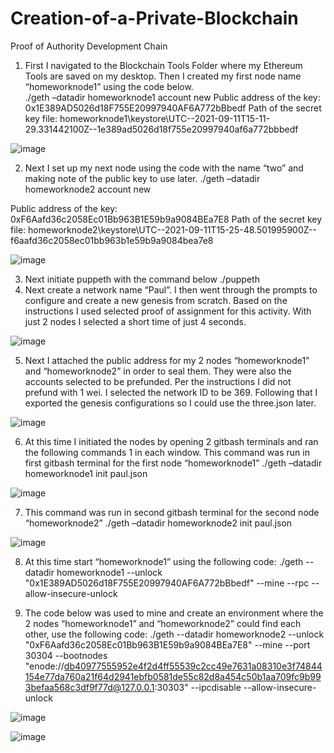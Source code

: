 # Creation-of-a-Private-Blockchain
Proof of Authority Development Chain

1. First I navigated to the Blockchain Tools Folder where my Ethereum Tools are saved on my desktop.  Then I created my first node name “homeworknode1” using the code below.  
./geth –datadir homeworknode1 account new
Public address of the key:   0x1E389AD5026d18F755E20997940AF6A772bBbedf
Path of the secret key file: homeworknode1\keystore\UTC--2021-09-11T15-11-29.331442100Z--1e389ad5026d18f755e20997940af6a772bbbedf

![image](https://user-images.githubusercontent.com/80648280/134603421-f6c53987-dfb5-4940-a9c8-98f36958a6c1.png)

2.  Next I set up my next node using the code with the name “two” and making note of the public key to use later. 
./geth –datadir homeworknode2 account new

Public address of the key:   0xF6Aafd36c2058Ec01Bb963B1E59b9a9084BEa7E8
Path of the secret key file: homeworknode2\keystore\UTC--2021-09-11T15-25-48.501995900Z--f6aafd36c2058ec01bb963b1e59b9a9084bea7e8

![image](https://user-images.githubusercontent.com/80648280/134603494-f5b114f9-2c80-45d2-a7db-0c0aca815670.png)

3.  Next initiate puppeth with the command below 
./puppeth
4.  Next create a network name “Paul”.  I then went through the prompts to configure and create a new genesis from scratch.  Based on the instructions I used selected proof of assignment for this activity.  With just 2 nodes I selected a short time of just 4 seconds. 

![image](https://user-images.githubusercontent.com/80648280/134603529-194ff94f-0a8b-4767-ab96-46ce10e62768.png)

5.  Next I attached the public address for my 2 nodes “homeworknode1” and “homeworknode2” in order to seal them.  They were also the accounts selected to be prefunded.  Per the instructions I did not prefund with 1 wei.  I selected the network ID to be 369.  Following that I exported the genesis configurations so I could use the three.json later. 

![image](https://user-images.githubusercontent.com/80648280/134603587-daeb0486-4358-4f77-a5fb-a213b254b7e9.png)

6.  At this time I initiated the nodes by opening 2 gitbash terminals and ran the following commands 1 in each window. This command was run in first gitbash terminal for the first node “homeworknode1”
./geth –datadir homeworknode1 init paul.json

![image](https://user-images.githubusercontent.com/80648280/134603638-eb421a18-5715-4c24-8c97-ff198c757f59.png)

7.  This command was run in second gitbash terminal for the second node “homeworknode2”
./geth –datadir homeworknode2 init paul.json

![image](https://user-images.githubusercontent.com/80648280/134603709-8f51eca2-72f0-4222-b5f7-3e37c69f9867.png)

8.  At this time start “homeworknode1” using the following code:
./geth --datadir homeworknode1 --unlock "0x1E389AD5026d18F755E20997940AF6A772bBbedf" --mine --rpc --allow-insecure-unlock

9. The code below was used to mine and create an environment where the 2 nodes “homeworknode1” and “homeworknode2” could find each other, use the following code:
./geth --datadir homeworknode2 --unlock "0xF6Aafd36c2058Ec01Bb963B1E59b9a9084BEa7E8" --mine --port 30304 --bootnodes "enode://db40977555952e4f2d4ff55539c2cc49e7631a08310e3f74844154e77da760a21f64d2941ebfb0581de55c82d8a454c50b1aa709fc9b993befaa568c3df9f77d@127.0.0.1:30303" --ipcdisable --allow-insecure-unlock

![image](https://user-images.githubusercontent.com/80648280/134603779-b3752279-7676-4e02-b4f3-4f0a67ec22c9.png)

![image](https://user-images.githubusercontent.com/80648280/134603798-9cf81713-9a06-44da-a292-6ccddf24c083.png)


